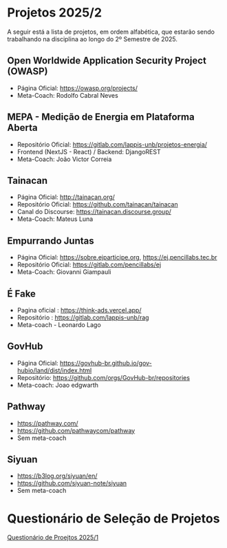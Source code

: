 # Projetos 2025/2

A seguir está a lista de projetos, em ordem alfabética, que estarão sendo trabalhando na disciplina ao longo do 2º Semestre de 2025.

## Open Worldwide Application Security Project (OWASP)
- Página Oficial: https://owasp.org/projects/
- Meta-Coach: Rodolfo Cabral Neves

## MEPA - Medição de Energia em Plataforma Aberta
- Repositório Oficial: https://gitlab.com/lappis-unb/projetos-energia/
- Frontend (NextJS - React) / Backend: DjangoREST
- Meta-Coach: João Victor Correia

## Tainacan
- Página Oficial: http://tainacan.org/
- Repositório Oficial: https://github.com/tainacan/tainacan
- Canal do Discourse: https://tainacan.discourse.group/
- Meta-Coach: Mateus Luna

## Empurrando Juntas
- Página Oficial: https://sobre.ejparticipe.org, https://ej.pencillabs.tec.br
- Repositório Oficial: https://gitlab.com/pencillabs/ej
- Meta-Coach: Giovanni Giampauli


## É Fake
- Pagina oficial : https://think-ads.vercel.app/
- Repositório : https://gitlab.com/lappis-unb/rag
- Meta-coach - Leonardo Lago

## GovHub
- Página Oficial: https://govhub-br.github.io/gov-hubio/land/dist/index.html
- Repositório: https://github.com/orgs/GovHub-br/repositories
- Meta-coach: Joao edgwarth


## Pathway
- https://pathway.com/
- https://github.com/pathwaycom/pathway
- Sem meta-coach

## Siyuan
- https://b3log.org/siyuan/en/
- https://github.com/siyuan-note/siyuan
- Sem meta-coach



# Questionário de Seleção de Projetos

[Questionário de Proejtos 2025/1]()
